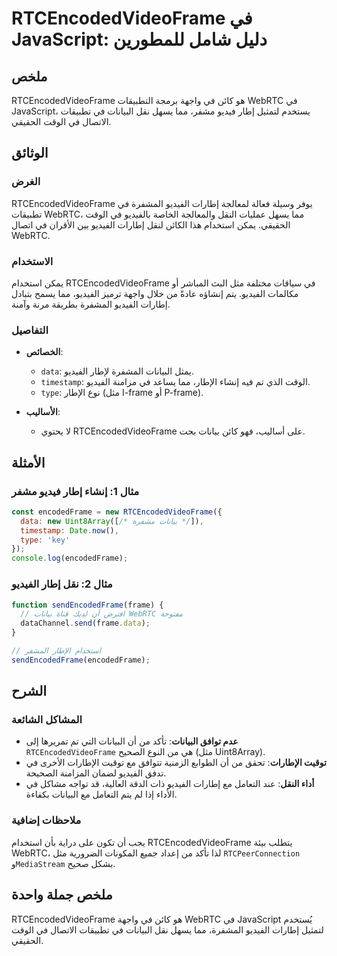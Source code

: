 <!--
Meta Description: # RTCEncodedVideoFrame في JavaScript: دليل شامل للمطورين ## ملخص RTCEncodedVideoFrame هو كائن في واجهة برمجة التطبيقات WebRTC في JavaScript، يستخدم لت...
Meta Keywords: الفيديو, rtcencodedvideoframe, webrtc, البيانات, javascript
-->

# RTCEncodedVideoFrame في JavaScript: دليل شامل للمطورين

## ملخص
RTCEncodedVideoFrame هو كائن في واجهة برمجة التطبيقات WebRTC في JavaScript، يستخدم لتمثيل إطار فيديو مشفر، مما يسهل نقل البيانات في تطبيقات الاتصال في الوقت الحقيقي.

## الوثائق
### الغرض
RTCEncodedVideoFrame يوفر وسيلة فعالة لمعالجة إطارات الفيديو المشفرة في تطبيقات WebRTC، مما يسهل عمليات النقل والمعالجة الخاصة بالفيديو في الوقت الحقيقي. يمكن استخدام هذا الكائن لنقل إطارات الفيديو بين الأقران في اتصال WebRTC.

### الاستخدام
يمكن استخدام RTCEncodedVideoFrame في سياقات مختلفة مثل البث المباشر أو مكالمات الفيديو. يتم إنشاؤه عادةً من خلال واجهة ترميز الفيديو، مما يسمح بتبادل إطارات الفيديو المشفرة بطريقة مرنة وآمنة.

### التفاصيل
- **الخصائص**:
  - `data`: يمثل البيانات المشفرة لإطار الفيديو.
  - `timestamp`: الوقت الذي تم فيه إنشاء الإطار، مما يساعد في مزامنة الفيديو.
  - `type`: نوع الإطار (مثل I-frame أو P-frame).
  
- **الأساليب**:
  - لا يحتوي RTCEncodedVideoFrame على أساليب، فهو كائن بيانات بحت.

## الأمثلة
### مثال 1: إنشاء إطار فيديو مشفر
```javascript
const encodedFrame = new RTCEncodedVideoFrame({
  data: new Uint8Array([/* بيانات مشفرة */]),
  timestamp: Date.now(),
  type: 'key'
});
console.log(encodedFrame);
```

### مثال 2: نقل إطار الفيديو
```javascript
function sendEncodedFrame(frame) {
  // افترض أن لديك قناة بيانات WebRTC مفتوحة
  dataChannel.send(frame.data);
}

// استخدام الإطار المشفر
sendEncodedFrame(encodedFrame);
```

## الشرح
### المشاكل الشائعة
- **عدم توافق البيانات**: تأكد من أن البيانات التي تم تمريرها إلى `RTCEncodedVideoFrame` هي من النوع الصحيح (مثل Uint8Array).
- **توقيت الإطارات**: تحقق من أن الطوابع الزمنية تتوافق مع توقيت الإطارات الأخرى في تدفق الفيديو لضمان المزامنة الصحيحة.
- **أداء النقل**: عند التعامل مع إطارات الفيديو ذات الدقة العالية، قد تواجه مشاكل في الأداء إذا لم يتم التعامل مع البيانات بكفاءة.

### ملاحظات إضافية
يجب أن تكون على دراية بأن استخدام RTCEncodedVideoFrame يتطلب بيئة WebRTC، لذا تأكد من إعداد جميع المكونات الضرورية مثل `RTCPeerConnection` و`MediaStream` بشكل صحيح.

## ملخص جملة واحدة
RTCEncodedVideoFrame هو كائن في واجهة WebRTC في JavaScript يُستخدم لتمثيل إطارات الفيديو المشفرة، مما يسهل نقل البيانات في تطبيقات الاتصال في الوقت الحقيقي.